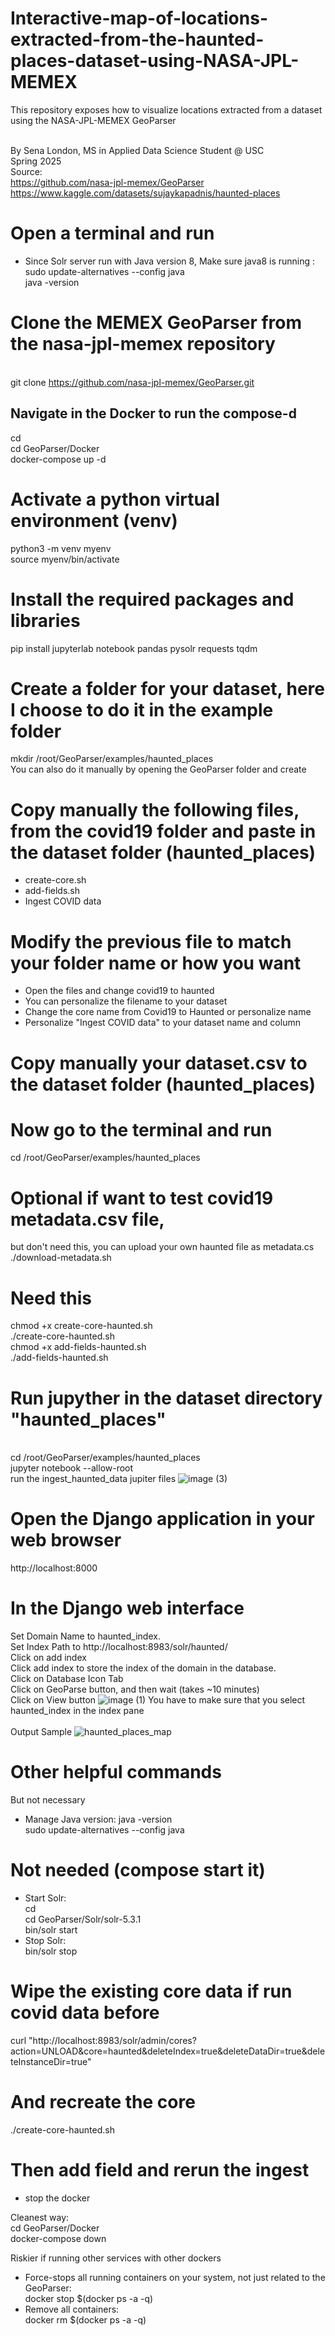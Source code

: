 # Interactive-map-of-locations-extracted-from-the-haunted-places-dataset-using-NASA-JPL-MEMEX
This repository exposes how to visualize locations extracted from a dataset using the NASA-JPL-MEMEX GeoParser

<br> By Sena London, MS in Applied Data Science Student @ USC
<br>Spring 2025
<br>Source:
<br>https://github.com/nasa-jpl-memex/GeoParser
<br>https://www.kaggle.com/datasets/sujaykapadnis/haunted-places

# Open a terminal and run
- Since Solr server run with Java version 8, Make sure java8 is running :
<br>sudo update-alternatives --config java
<br>java -version

# Clone the MEMEX GeoParser from the nasa-jpl-memex repository
<br>git clone https://github.com/nasa-jpl-memex/GeoParser.git

## Navigate in the Docker to run the compose-d ##
cd 
<br>cd GeoParser/Docker
<br>docker-compose up -d

# Activate a python virtual environment (venv)
python3 -m venv myenv
<br>source myenv/bin/activate

# Install the required packages and libraries
pip install jupyterlab notebook pandas pysolr requests tqdm

# Create a folder for your dataset, here I choose to do it in the example folder
mkdir /root/GeoParser/examples/haunted_places
<br>You can also do it manually by opening the GeoParser folder and create

# Copy manually the following files, from the covid19 folder and paste in the dataset folder (haunted_places)
- create-core.sh
- add-fields.sh
- Ingest COVID data

# Modify the previous file to match your folder name or how you want
- Open the files and change covid19 to haunted
- You can personalize the filename to your dataset
- Change the core name from Covid19 to Haunted or personalize name
- Personalize "Ingest COVID data" to your dataset name and column 

# Copy manually your dataset.csv to the dataset folder (haunted_places)

# Now go to the terminal and run
cd /root/GeoParser/examples/haunted_places

# Optional if want to test covid19 metadata.csv file, 
but don't need this, you can upload your own haunted file as metadata.cs
<br>./download-metadata.sh 

# Need this
chmod +x create-core-haunted.sh
<br>./create-core-haunted.sh
<br>chmod +x add-fields-haunted.sh
<br>./add-fields-haunted.sh

# Run jupyther in the dataset directory "haunted_places"
<br>cd /root/GeoParser/examples/haunted_places
<br>jupyter notebook --allow-root
<br>run the ingest_haunted_data jupiter files
![image (3)](https://github.com/user-attachments/assets/34f4f053-2082-4c12-9f72-27cf52577e30)

####
# Open the Django application in your web browser
http://localhost:8000

####
# In the Django web interface
Set Domain Name to haunted_index.
<br>Set Index Path to http://localhost:8983/solr/haunted/
<br>Click on add index
<br>Click add index to store the index of the domain in the database.
<br>Click on Database Icon Tab
<br>Click on GeoParse button, and then wait (takes ~10 minutes)
<br>Click on View button
![image (1)](https://github.com/user-attachments/assets/d182a4b7-2c9a-4227-89ae-a5e3d19709c2)
You have to make sure that you select haunted_index in the index pane
<br>
<br>Output Sample
![haunted_places_map](https://github.com/user-attachments/assets/2572be23-c1cc-4207-8bb6-d353ef2ae999)

###
# Other helpful commands #
But not necessary
- Manage Java version:
java -version
<br>sudo update-alternatives --config java
# Not needed (compose start it)
- Start Solr:
<br>cd
<br>cd GeoParser/Solr/solr-5.3.1
<br>bin/solr start
- Stop Solr:
<br>bin/solr stop

# Wipe the existing core data if run covid data before
curl "http://localhost:8983/solr/admin/cores?action=UNLOAD&core=haunted&deleteIndex=true&deleteDataDir=true&deleteInstanceDir=true"
# And recreate the core
./create-core-haunted.sh

# Then add field and rerun the ingest
- stop the docker

Cleanest way:
<br>cd GeoParser/Docker
<br>docker-compose down

Riskier if running other services with other dockers
- Force-stops all running containers on your system, not just related to the GeoParser:
<br>docker stop $(docker ps -a -q)
- Remove all containers:
<br>docker rm $(docker ps -a -q)


